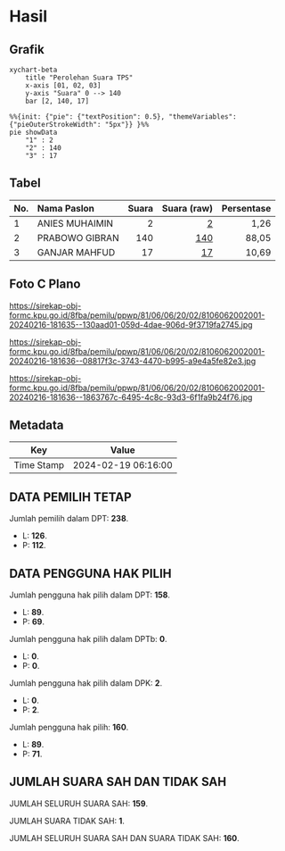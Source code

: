 # Hasil

## Grafik

```mermaid
xychart-beta
    title "Perolehan Suara TPS"
    x-axis [01, 02, 03]
    y-axis "Suara" 0 --> 140
    bar [2, 140, 17]
```

```mermaid
%%{init: {"pie": {"textPosition": 0.5}, "themeVariables": {"pieOuterStrokeWidth": "5px"}} }%%
pie showData
    "1" : 2
    "2" : 140
    "3" : 17
```

## Tabel

| No. | Nama Paslon    | Suara | Suara (raw) | Persentase |
|:--- |:-------------- | -----:| -----------:| ----------:|
| 1   | ANIES MUHAIMIN | 2     | [2][p-1]    | 1,26       |
| 2   | PRABOWO GIBRAN | 140   | [140][p-2]  | 88,05      |
| 3   | GANJAR MAHFUD  | 17    | [17][p-3]   | 10,69      |


[p-1]: https://github.com/gigit-pemilu/pemilu-2024-81-maluku/blob/main/pilpres/hitung-suara/sub/81-maluku/sub/06-seram-bagian-barat/sub/06-inamosol/sub/2002-rambatu/sub/001-tps/sub/paslon-1.txt
[p-2]: https://github.com/gigit-pemilu/pemilu-2024-81-maluku/blob/main/pilpres/hitung-suara/sub/81-maluku/sub/06-seram-bagian-barat/sub/06-inamosol/sub/2002-rambatu/sub/001-tps/sub/paslon-2.txt
[p-3]: https://github.com/gigit-pemilu/pemilu-2024-81-maluku/blob/main/pilpres/hitung-suara/sub/81-maluku/sub/06-seram-bagian-barat/sub/06-inamosol/sub/2002-rambatu/sub/001-tps/sub/paslon-3.txt

## Foto C Plano

https://sirekap-obj-formc.kpu.go.id/8fba/pemilu/ppwp/81/06/06/20/02/8106062002001-20240216-181635--130aad01-059d-4dae-906d-9f3719fa2745.jpg

https://sirekap-obj-formc.kpu.go.id/8fba/pemilu/ppwp/81/06/06/20/02/8106062002001-20240216-181636--08817f3c-3743-4470-b995-a9e4a5fe82e3.jpg

https://sirekap-obj-formc.kpu.go.id/8fba/pemilu/ppwp/81/06/06/20/02/8106062002001-20240216-181636--1863767c-6495-4c8c-93d3-6f1fa9b24f76.jpg


## Metadata

| Key        | Value               |
| ---------- | ------------------- |
| Time Stamp | 2024-02-19 06:16:00 |


## DATA PEMILIH TETAP

Jumlah pemilih dalam DPT: **238**.
 * L: **126**.
 * P: **112**.

## DATA PENGGUNA HAK PILIH

Jumlah pengguna hak pilih dalam DPT: **158**.
 * L: **89**.
 * P: **69**.

Jumlah pengguna hak pilih dalam DPTb: **0**.
 * L: **0**.
 * P: **0**.

Jumlah pengguna hak pilih dalam DPK: **2**.
 * L: **0**.
 * P: **2**.

Jumlah pengguna hak pilih: **160**.
 * L: **89**.
 * P: **71**.

## JUMLAH SUARA SAH DAN TIDAK SAH

JUMLAH SELURUH SUARA SAH: **159**.

JUMLAH SUARA TIDAK SAH: **1**.

JUMLAH SELURUH SUARA SAH DAN SUARA TIDAK SAH: **160**.


